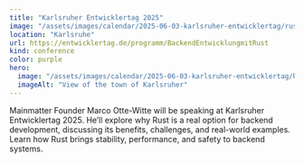 ```yaml
---
title: "Karlsruher Entwicklertag 2025"
image: "/assets/images/calendar/2025-06-03-karlsruher-entwicklertag/rust.png"
location: "Karlsruhe"
url: https://entwicklertag.de/programm/BackendEntwicklungmitRust
kind: conference
color: purple
hero:
  image: "/assets/images/calendar/2025-06-03-karlsruher-entwicklertag/hero.png"
  imageAlt: "View of the town of Karlsruher"
---
```


Mainmatter Founder Marco Otte-Witte will be speaking at Karlsruher Entwicklertag 2025. He’ll explore why Rust is a real option for backend development, discussing its benefits, challenges, and real-world examples. Learn how Rust brings stability, performance, and safety to backend systems.
